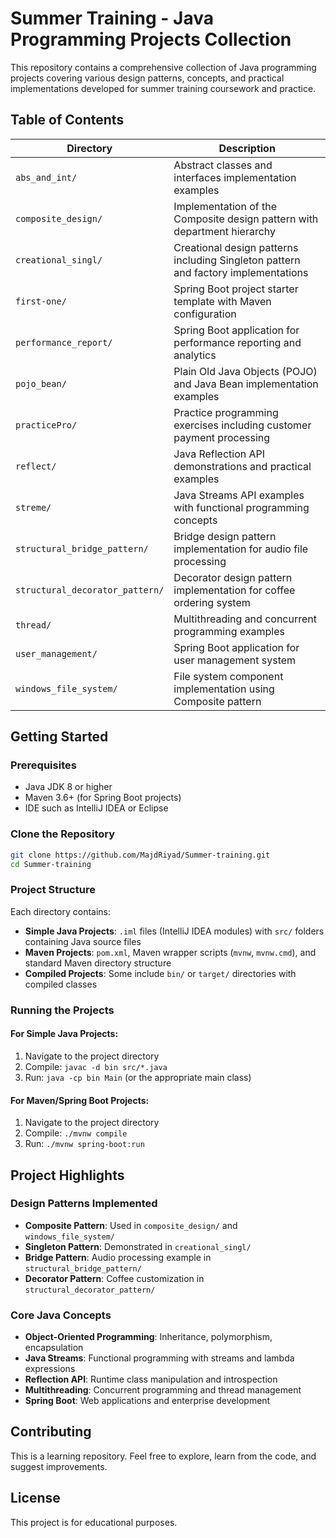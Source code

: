 # Summer Training - Java Programming Projects Collection

This repository contains a comprehensive collection of Java programming projects covering various design patterns, concepts, and practical implementations developed for summer training coursework and practice.

## Table of Contents

| Directory | Description |
|-----------|-------------|
| `abs_and_int/` | Abstract classes and interfaces implementation examples |
| `composite_design/` | Implementation of the Composite design pattern with department hierarchy |
| `creational_singl/` | Creational design patterns including Singleton pattern and factory implementations |
| `first-one/` | Spring Boot project starter template with Maven configuration |
| `performance_report/` | Spring Boot application for performance reporting and analytics |
| `pojo_bean/` | Plain Old Java Objects (POJO) and Java Bean implementation examples |
| `practicePro/` | Practice programming exercises including customer payment processing |
| `reflect/` | Java Reflection API demonstrations and practical examples |
| `streme/` | Java Streams API examples with functional programming concepts |
| `structural_bridge_pattern/` | Bridge design pattern implementation for audio file processing |
| `structural_decorator_pattern/` | Decorator design pattern implementation for coffee ordering system |
| `thread/` | Multithreading and concurrent programming examples |
| `user_management/` | Spring Boot application for user management system |
| `windows_file_system/` | File system component implementation using Composite pattern |

## Getting Started

### Prerequisites
- Java JDK 8 or higher
- Maven 3.6+ (for Spring Boot projects)
- IDE such as IntelliJ IDEA or Eclipse

### Clone the Repository
```bash
git clone https://github.com/MajdRiyad/Summer-training.git
cd Summer-training
```

### Project Structure
Each directory contains:
- **Simple Java Projects**: `.iml` files (IntelliJ IDEA modules) with `src/` folders containing Java source files
- **Maven Projects**: `pom.xml`, Maven wrapper scripts (`mvnw`, `mvnw.cmd`), and standard Maven directory structure
- **Compiled Projects**: Some include `bin/` or `target/` directories with compiled classes

### Running the Projects

#### For Simple Java Projects:
1. Navigate to the project directory
2. Compile: `javac -d bin src/*.java`
3. Run: `java -cp bin Main` (or the appropriate main class)

#### For Maven/Spring Boot Projects:
1. Navigate to the project directory
2. Compile: `./mvnw compile`
3. Run: `./mvnw spring-boot:run`

## Project Highlights

### Design Patterns Implemented
- **Composite Pattern**: Used in `composite_design/` and `windows_file_system/`
- **Singleton Pattern**: Demonstrated in `creational_singl/`
- **Bridge Pattern**: Audio processing example in `structural_bridge_pattern/`
- **Decorator Pattern**: Coffee customization in `structural_decorator_pattern/`

### Core Java Concepts
- **Object-Oriented Programming**: Inheritance, polymorphism, encapsulation
- **Java Streams**: Functional programming with streams and lambda expressions
- **Reflection API**: Runtime class manipulation and introspection
- **Multithreading**: Concurrent programming and thread management
- **Spring Boot**: Web applications and enterprise development

## Contributing
This is a learning repository. Feel free to explore, learn from the code, and suggest improvements.

## License
This project is for educational purposes.
